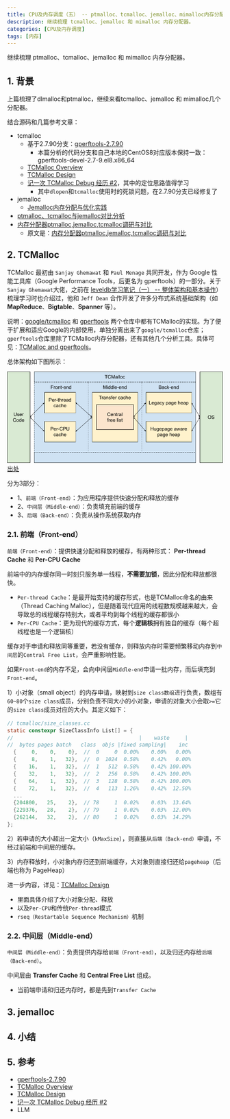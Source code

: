 ```yaml
---
title: CPU及内存调度（五） -- ptmalloc、tcmalloc、jemalloc、mimalloc内存分配器（下）
description: 继续梳理 tcmalloc、jemalloc 和 mimalloc 内存分配器。
categories: [CPU及内存调度]
tags: [内存]
---
```


继续梳理 ptmalloc、tcmalloc、jemalloc 和 mimalloc 内存分配器。

## 1. 背景

上篇梳理了dlmalloc和ptmalloc，继续来看tcmalloc、jemalloc 和 mimalloc几个分配器。

结合源码和几篇参考文章：

* tcmalloc
    * 基于2.7.90分支：[gperftools-2.7.90](https://github.com/gperftools/gperftools/tree/gperftools-2.7.90)
        * 本篇分析的代码分支和自己本地的CentOS8对应版本保持一致：gperftools-devel-2.7-9.el8.x86_64
    * [TCMalloc Overview](https://google.github.io/tcmalloc/overview.html)
    * [TCMalloc Design](https://google.github.io/tcmalloc/design.html)
    * [记一次 TCMalloc Debug 经历 #2](https://zhuanlan.zhihu.com/p/81683409)，其中的定位思路值得学习
        * 其中`dlopen`和`tcmalloc`使用时的死锁问题，在2.7.90分支已经修复了
* jemalloc
    * [Jemalloc内存分配与优化实践](https://mp.weixin.qq.com/s/U3uylVKZ-FsMjdeX3lymog)
* [ptmalloc、tcmalloc与jemalloc对比分析](https://www.cyningsun.com/07-07-2018/memory-allocator-contrasts.html)
* [内存分配器ptmalloc,jemalloc,tcmalloc调研与对比](https://geekdaxue.co/read/ixxw@it/memory_allocators)
    * 原文是：[内存分配器ptmalloc,jemalloc,tcmalloc调研与对比](https://blog.csdn.net/Rong_Toa/article/details/110689404)

## 2. TCMalloc

TCMalloc 最初由 `Sanjay Ghemawat` 和 `Paul Menage` 共同开发，作为 Google 性能工具库（Google Performance Tools，后更名为 gperftools）的一部分。关于`Sanjay Ghemawat`大佬，之前在 [leveldb学习笔记（一） -- 整体架构和基本操作](https://xiaodongq.github.io/2024/07/10/leveldb-learn-first/)）梳理学习时也介绍过，他和 `Jeff Dean` 合作开发了许多分布式系统基础架构（如 **MapReduce**、**Bigtable**、**Spanner** 等）。

说明：[google/tcmalloc](https://github.com/google/tcmalloc) 和 [gperftools](https://github.com/gperftools/gperftools) 两个仓库中都有TCMalloc的实现。为了便于扩展和适应Google的内部使用，单独分离出来了`google/tcmalloc`仓库；`gperftools`仓库里除了TCMalloc内存分配器，还有其他几个分析工具。具体可见：[TCMalloc and gperftools](https://google.github.io/tcmalloc/gperftools.html)。

总体架构如下图所示：

![tcmalloc_internals](/images/tcmalloc_internals.png)  
[出处](https://google.github.io/tcmalloc/design.html)

分为3部分：

* 1、`前端（Front-end）`：为应用程序提供快速分配和释放的缓存
* 2、`中间层（Middle-end）`：负责填充前端的缓存
* 3、`后端（Back-end）`：负责从操作系统获取内存

### 2.1. 前端（Front-end）

`前端（Front-end）`：提供快速分配和释放的缓存，有两种形式： **Per-thread Cache** 和 **Per-CPU Cache**
    
前端中的内存缓存同一时刻只服务单一线程，**不需要加锁**，因此分配和释放都很快。

* `Per-thread Cache`：是最开始支持的缓存形式，也是TCMalloc命名的由来（Thread Caching Malloc），但是随着现代应用的线程数规模越来越大，会导致总的线程缓存特别大，或者平均到每个线程的缓存都很小
* `Per-CPU Cache`：更为现代的缓存方式，每个**逻辑核**拥有独自的缓存（每个超线程也是一个逻辑核）

缓存对于申请和释放同等重要，若没有缓存，则释放内存时需要频繁移动内存到`中间层`的`Central Free List`，会严重影响性能。

如果`Front-end`的内存不足，会向中间层`Middle-end`申请一批内存，而后填充到`Front-end`。

1）小对象（small object）的内存申请，映射到`size class数组`进行负责，数组有`60~80`个`size class`成员，分别负责不同大小的小对象，申请的对象大小会取`>=`它的`size class`成员对应的大小。其定义如下：

```c
// tcmalloc/size_classes.cc
static constexpr SizeClassInfo List[] = {
//                                         |    waste     |
//  bytes pages batch   class  objs |fixed sampling|    inc
  {     0,    0,    0},  //  0     0  0.00%    0.00%   0.00%
  {     8,    1,   32},  //  0  1024  0.58%    0.42%   0.00%
  {    16,    1,   32},  //  1   512  0.58%    0.42% 100.00%
  {    32,    1,   32},  //  2   256  0.58%    0.42% 100.00%
  {    64,    1,   32},  //  3   128  0.58%    0.42% 100.00%
  {    72,    1,   32},  //  4   113  1.26%    0.42%  12.50%
  ...
  {204800,   25,    2},  // 78     1  0.02%    0.03%  13.64%
  {229376,   28,    2},  // 79     1  0.02%    0.03%  12.00%
  {262144,   32,    2},  // 80     1  0.02%    0.03%  14.29%
};
```

2）若申请的大小超出一定大小（`kMaxSize`），则直接从`后端（Back-end）`申请，不经过前端和中间层的缓存。

3）内存释放时，小对象内存归还到前端缓存，大对象则直接归还给`pageheap`（后端也称为 PageHeap）

进一步内容，详见：[TCMalloc Design](https://google.github.io/tcmalloc/design.html) 

* 里面具体介绍了大小对象分配、释放
* 以及`Per-CPU`和传统`Per-thread`模式
* `rseq（Restartable Sequence Mechanism）`机制

### 2.2. 中间层（Middle-end）

`中间层（Middle-end）`：负责提供内存给`前端（Front-end）`，以及归还内存给`后端（Back-end）`。

中间层由 **Transfer Cache** 和 **Central Free List** 组成。

* 当前端申请和归还内存时，都是先到`Transfer Cache`

## 3. jemalloc


## 4. 小结


## 5. 参考

* [gperftools-2.7.90](https://github.com/gperftools/gperftools/tree/gperftools-2.7.90)
* [TCMalloc Overview](https://google.github.io/tcmalloc/overview.html)
* [TCMalloc Design](https://google.github.io/tcmalloc/design.html)
* [记一次 TCMalloc Debug 经历 #2](https://zhuanlan.zhihu.com/p/81683409)
* LLM
